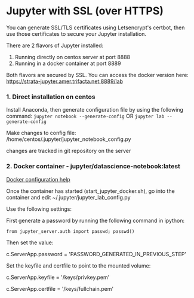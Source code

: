 # Jupyter with SSL (over HTTPS)

You can generate SSL/TLS certificates using Letsencrypt's certbot, then use those certificates to secure your Jupyter installation.

There are 2 flavors of Jupyter installed:

1. Running directly on centos server at port 8888
2. Running in a docker container at port 8889

Both flavors are secured by SSL. 
You can access the docker version here: https://strata-jupyter.amer.trifacta.net:8889/lab

### 1. Direct installation on centos

Install Anaconda, then generate configuration file by using the following command:
`jupyter notebook --generate-config` OR `jupyter lab --generate-config`

Make changes to config file:
/home/centos/.jupyter/jupyter_notebook_config.py

changes are tracked in git repository on the server

### 2. Docker container - jupyter/datascience-notebook:latest

[Docker configuration help](https://jupyter-docker-stacks.readthedocs.io/en/latest/using/common.html)

Once the container has started (start_jupyter_docker.sh), go into the container and edit ~/.jupyter/jupyter_lab_config.py

Use the following settings:

First generate a password by running the following command in ipython:

```
from jupyter_server.auth import passwd; passwd()
```

Then set the value:

c.ServerApp.password = 'PASSWORD_GENERATED_IN_PREVIOUS_STEP'

Set the keyfile and certfile to point to the mounted volume:

c.ServerApp.keyfile = '/keys/privkey.pem'

c.ServerApp.certfile = '/keys/fullchain.pem'

